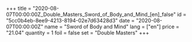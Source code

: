 +++
title = "2020-08-07T00:00:00Z_Double_Masters_Sword_of_Body_and_Mind_[en]_false"
id = "5cc0b4eb-8ee9-4213-8194-02e7d63428d3"
date = "2020-08-07T00:00:00Z"
name = "Sword of Body and Mind"
lang = ["en"]
price = "21.04"
quantity = 1
foil = false
set = "Double Masters"
+++
